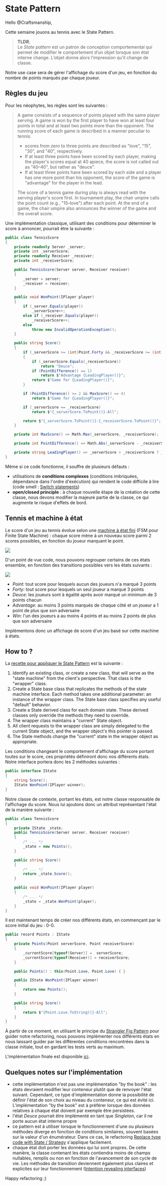 # State Pattern

Hello @Craftsmanship,

Cette semaine jouons au tennis avec le State Pattern.

> **TLDR**;  
> Le _State pattern_ est un patron de conception comportemental qui permet de modifier le comportement d’un objet lorsque son état interne change. 
> L’objet donne alors l’impression qu’il change de classe.

Notre use case sera de gérer l'affichage du score d'un jeu, en fonction du nombre de points marqués par chaque joueur.

## Règles du jeu

Pour les néophytes, les règles sont les suivantes :
> A game consists of a sequence of points played with the same player serving. 
> A game is won by the first player to have won at least four points in total and at least two points more than the opponent. 
> The running score of each game is described in a manner peculiar to tennis:   
> - scores from zero to three points are described as "love", "15", "30", and "40", respectively.   
> - If at least three points have been scored by each player, making the player's scores equal at 40 apiece, the score is not called out as "40–40", but rather as "deuce". 
> - If at least three points have been scored by each side and a player has one more point than his opponent, the score of the game is "advantage" for the player in the lead.  
>
> The score of a tennis game during play is always read with the serving player's score first. In tournament play, the chair umpire calls the point count (e.g., "15–love") after each point. At the end of a game, the chair umpire also announces the winner of the game and the overall score.

Une implémentation classique, utilisant des conditions pour déterminer le score à annoncer, pourrait être la suivante :

```csharp
public class TennisScore
{
    private readonly Server _server;
    private int _serverScore;
    private readonly Receiver _receiver;
    private int _receiverScore;

    public TennisScore(Server server, Receiver receiver)
    {
        _server = server;
        _receiver = receiver;
    }

    public void WonPoint(IPlayer player)
    {
        if (_server.Equals(player))
            _serverScore++;
        else if (_receiver.Equals(player))
            _receiverScore++;
        else
            throw new InvalidOperationException();
    }

    public string Score()
    {
        if (_serverScore >= (int)Point.Forty && _receiverScore >= (int)Point.Forty)
        {
            if (_serverScore.Equals(_receiverScore))
                return "Deuce";
            if (PointDifference() == 1)
                return $"Advantage {LeadingPlayer()}";
            return $"Game for {LeadingPlayer()}";
        }

        if (PointDifference() >= 2 && MaxScore() == 4)
            return $"Game for {LeadingPlayer()}";

        if (_serverScore == _receiverScore)
            return $"{_serverScore.ToPoint()}-All";

        return $"{_serverScore.ToPoint()}-{_receiverScore.ToPoint()}";
    }

    private int MaxScore() => Math.Max(_serverScore, _receiverScore);

    private int PointDifference() => Math.Abs(_serverScore - _receiverScore);

    private string LeadingPlayer() => _serverScore > _receiverScore ? _server.Name : _receiver.Name;
}
```



Même si ce code fonctionne, il souffre de plusieurs défauts :
- utilisations de **conditions complexes** (conditions imbriquées, dépendance dans l'ordre d'exécution) qui rendent le code difficile à lire (code smell : [Switch statements](https://refactoring.guru/smells/switch-statements))
- **open/closed principle** : à chaque nouvelle étape de la création de cette classe, nous devons modifier la majeure partie de la classe, ce qui augmente le risque d'effets de bord.

## Tennis et machine à état

Le score d'un jeu au tennis évolue selon une [machine à état fini](https://fr.wikipedia.org/wiki/Automate_fini) (FSM pour Finite State Machine) :
chaque score mène à un nouveau score parmi 2 scores possibles, en fonction du joueur marquant le point.

![](tennis-state-machine.jpg)

D'un point de vue code, nous pouvons regrouper certains de ces états ensemble, en fonction des transitions possibles vers les états suivants :

![](tennis-states.jpg)

- *Point:* tout score pour lesquels aucun des joueurs n'a marqué 3 points
- *Forty:* tout score pour lesquels un seul joueur a marqué 3 points
- *Deuce:* les joueurs sont à égalité après avoir marqué un minimum de 3 points chacun
- *Advantage:* au moins 3 points marqués de chaque côté et un joueur a 1 point de plus que son adversaire
- *Win:* l'un des joueurs a au moins 4 points et au moins 2 points de plus que son adversaire

Implémentons donc un affichage de score d'un jeu basé sur cette machine à états.

## How to ?

La [recette pour appliquer le State Pattern](https://sourcemaking.com/design_patterns/state) est la suivante :
1. Identify an existing class, or create a new class, that will serve as the "state machine" from the client's perspective. That class is the "wrapper" class.
2. Create a State base class that replicates the methods of the state machine interface. Each method takes one additional parameter: an instance of the wrapper class. The State base class specifies any useful "default" behavior.
3. Create a State derived class for each domain state. These derived classes only override the methods they need to override.
4. The wrapper class maintains a "current" State object.
5. All client requests to the wrapper class are simply delegated to the current State object, and the wrapper object's this pointer is passed.
6. The State methods change the "current" state in the wrapper object as appropriate.


Les conditions changeant le comportement d'affichage du score portant toutes sur le score, ces propriétés définiront donc nos différents états.
Notre interface portera donc les 2 méthodes suivantes :

```csharp
public interface IState
{
    string Score();
    IState WonPoint(IPlayer winner);
}
```
Notre classe de contexte, portant les états, est notre classe responsable de l'affichage du score. 
Nous lui ajoutons donc un attribut représentant l'état de la manière suivante :

```csharp
public class TennisScore
{
    private IState _state;
    public TennisScore(Server server, Receiver receiver)
    {
        /* ... */
        _state = new Points();
    }

    public string Score()
    {
        /* ... */
        return _state.Score();
    }

    public void WonPoint(IPlayer player)
    {
        /* ... */
        _state = _state.WonPoint(player);
    }
}
```

Il est maintenant temps de créer nos différents états, en commençant par le score initial du jeu : 0-0.

```csharp
public record Points : IState
{
    private Points(Point serverScore, Point receiverScore)
    {
        _currentScore[typeof(Server)] =  serverScore;
        _currentScore[typeof(Receiver)] = receiverScore;
    }

    public Points() : this(Point.Love, Point.Love) { }

    public IState WonPoint(IPlayer winner)
    {
        return new Points();
    }

    public string Score()
    {
        return $"{Point.Love.ToString()}-All";
    }
}
```

À partir de ce moment, en utilisant le principe du [Strangler Fig Pattern](https://martinfowler.com/bliki/StranglerFigApplication.html) pour guider notre refactoring, nous pouvons implémenter nos différents états en nous laissant guider par les différentes conditions rencontrées dans la classe initiale, tout en gardant les tests verts au maximum.

L'implémentation finale est disponible [ici](./code/TennisGame/WithStatePattern).

## Quelques notes sur l'implémentation

- cette implémentation n'est pas une implémentation "by the book" : les états devraient modifier leur conteneur plutôt que de renvoyer l'état suivant. Cependant, ce type d'implémentation donne la possibilité de définir l'état de son choix au niveau du conteneur, ce qui est évité ici. L'implémentation "by the book" est à préférer lorsque des données relatives à chaque état doivent par exemple être persistées.
- l'état _Deuce_ pourrait être implémenté en tant que _Singleton_, car il ne porte aucun état interne propre
- ce pattern est à utiliser lorsque le fonctionnement d'une ou plusieurs méthodes diverge en fonction de conditions similaires, souvent basées sur la valeur d'un énumérateur. Dans ce cas, le refactoring [Replace type code with State / Strategy](https://refactoring.guru/replace-type-code-with-state-strategy) s'applique facilement.
- chaque état doit porter les données qui lui sont propres. De cette manière, la classe contenant les états contiendra moins de champs nullables, remplis ou non en fonction de l'avancement de son cycle de vie. Les méthodes de transition deviennent également plus claires et explicites sur leur fonctionnement ([Intention revealing interfaces](https://khalilstemmler.com/articles/typescript-domain-driven-design/intention-revealing-interfaces/))

Happy refactoring ;)